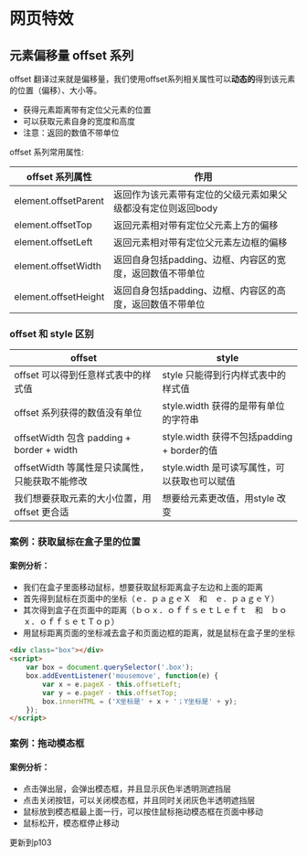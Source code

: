 # 网页特效

## 元素偏移量 offset 系列

offset 翻译过来就是偏移量，我们使用offset系列相关属性可以**动态的**得到该元素的位置（偏移）、大小等。

- 获得元素距离带有定位父元素的位置
- 可以获取元素自身的宽度和高度
- 注意：返回的数值不带单位

offset 系列常用属性:

| offset 系列属性      | 作用                                                         |
| -------------------- | ------------------------------------------------------------ |
| element.offsetParent | 返回作为该元素带有定位的父级元素如果父级都没有定位则返回body |
| element.offsetTop    | 返回元素相对带有定位父元素上方的偏移                         |
| element.offsetLeft   | 返回元素相对带有定位父元素左边框的偏移                       |
| element.offsetWidth  | 返回自身包括padding、边框、内容区的宽度，返回数值不带单位    |
| element.offsetHeight | 返回自身包括padding、边框、内容区的高度，返回数值不带单位    |

### offset 和 style 区别

| offset      | style                                                         |
| -------------------- | ------------------------------------------------------------ |
| offset 可以得到任意样式表中的样式值 | style 只能得到行内样式表中的样式值 |
| offset 系列获得的数值没有单位    | style.width 获得的是带有单位的字符串           |
| offsetWidth 包含 padding + border + width   | style.width 获得不包括padding + border的值    |
| offsetWidth 等属性是只读属性，只能获取不能修改  | style.width 是可读写属性，可以获取也可以赋值  |
| 我们想要获取元素的大小位置，用 offset 更合适 |想要给元素更改值，用style 改变    |

### 案例：获取鼠标在盒子里的位置

#### 案例分析：

- 我们在盒子里面移动鼠标，想要获取鼠标距离盒子左边和上面的距离
- 首先得到鼠标在页面中的坐标（ｅ．ｐａｇｅＸ　和　ｅ．ｐａｇｅＹ）
- 其次得到盒子在页面中的距离（ｂｏｘ．ｏｆｆｓｅｔＬｅｆｔ　和　ｂｏｘ．ｏｆｆｓｅｔＴｏｐ）
- 用鼠标距离页面的坐标减去盒子和页面边框的距离，就是鼠标在盒子里的坐标

```html
<div class="box"></div>
<script>
    var box = document.querySelector('.box');
    box.addEventListener('mousemove', function(e) {
        var x = e.pageX - this.offsetLeft;
        var y = e.pageY - this.offsetTop;
        box.innerHTML = ('X坐标是' + x + '；Y坐标是' + y);
    });
</script>
```

### 案例：拖动模态框

#### 案例分析：

- 点击弹出层，会弹出模态框，并且显示灰色半透明测遮挡层
- 点击关闭按钮，可以关闭模态框，并且同时关闭灰色半透明遮挡层
- 鼠标放到模态框最上面一行，可以按住鼠标拖动模态框在页面中移动
- 鼠标松开，模态框停止移动













更新到p103